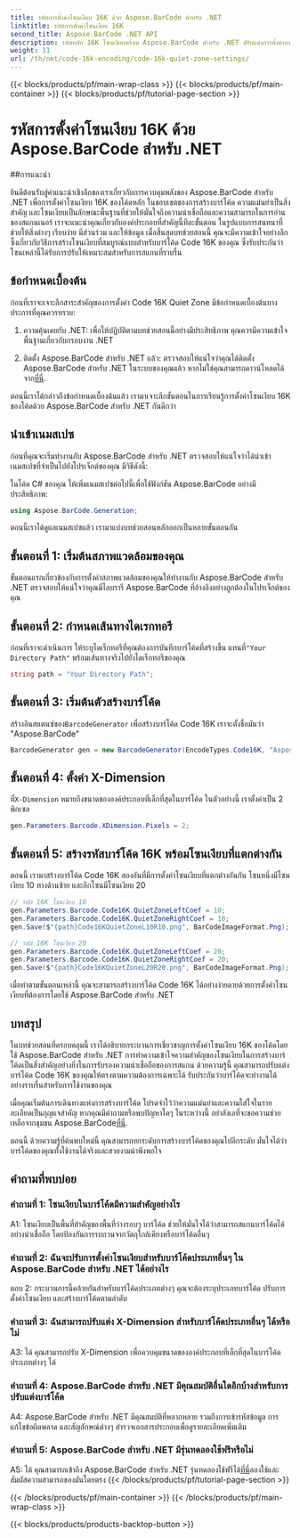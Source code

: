 ```yaml
---
title: รหัสการตั้งค่าโซนเงียบ 16K ด้วย Aspose.BarCode สำหรับ .NET
linktitle: รหัสการตั้งค่าโซนเงียบ 16K
second_title: Aspose.BarCode .NET API
description: รหัสหลัก 16K โซนเงียบพร้อม Aspose.BarCode สำหรับ .NET ปรับแต่งการตั้งค่าบาร์โค้ดเพื่อการสแกนที่เชื่อถือได้
weight: 11
url: /th/net/code-16k-encoding/code-16k-quiet-zone-settings/
---
```


{{< blocks/products/pf/main-wrap-class >}}
{{< blocks/products/pf/main-container >}}
{{< blocks/products/pf/tutorial-page-section >}}

# รหัสการตั้งค่าโซนเงียบ 16K ด้วย Aspose.BarCode สำหรับ .NET

##การแนะนำ

ยินดีต้อนรับสู่คำแนะนำเชิงลึกของเราเกี่ยวกับการควบคุมพลังของ Aspose.BarCode สำหรับ .NET เพื่อการตั้งค่าโซนเงียบ 16K ของโค้ดหลัก ในขอบเขตของการสร้างบาร์โค้ด ความแม่นยำเป็นสิ่งสำคัญ และโซนเงียบเป็นลักษณะพื้นฐานที่ช่วยให้มั่นใจถึงความน่าเชื่อถือและความสามารถในการอ่านของสแกนเนอร์ เราจะแนะนำคุณเกี่ยวกับองค์ประกอบที่สำคัญนี้ทีละขั้นตอน ในรูปแบบการสนทนาที่ช่วยให้สิ่งต่างๆ เรียบง่าย มีส่วนร่วม และให้ข้อมูล เมื่อสิ้นสุดบทช่วยสอนนี้ คุณจะมีความเข้าใจอย่างลึกซึ้งเกี่ยวกับวิธีการสร้างโซนเงียบที่สมบูรณ์แบบสำหรับบาร์โค้ด Code 16K ของคุณ ซึ่งรับประกันว่าโซนเหล่านี้ได้รับการปรับให้เหมาะสมสำหรับการสแกนที่ราบรื่น

## ข้อกำหนดเบื้องต้น

ก่อนที่เราจะเจาะลึกสาระสำคัญของการตั้งค่า Code 16K Quiet Zone มีข้อกำหนดเบื้องต้นบางประการที่คุณควรทราบ:

1. ความคุ้นเคยกับ .NET: เพื่อให้ปฏิบัติตามบทช่วยสอนนี้อย่างมีประสิทธิภาพ คุณควรมีความเข้าใจพื้นฐานเกี่ยวกับกรอบงาน .NET

2.  ติดตั้ง Aspose.BarCode สำหรับ .NET แล้ว: ตรวจสอบให้แน่ใจว่าคุณได้ติดตั้ง Aspose.BarCode สำหรับ .NET ในระบบของคุณแล้ว หากไม่ใช่คุณสามารถดาวน์โหลดได้จาก[ที่นี่](https://releases.aspose.com/barcode/net/).

ตอนนี้เราได้กล่าวถึงข้อกำหนดเบื้องต้นแล้ว เรามาเจาะลึกขั้นตอนในการเรียนรู้การตั้งค่าโซนเงียบ 16K ของโค้ดด้วย Aspose.BarCode สำหรับ .NET กันดีกว่า

## นำเข้าเนมสเปซ

ก่อนที่คุณจะเริ่มทำงานกับ Aspose.BarCode สำหรับ .NET ตรวจสอบให้แน่ใจว่าได้นำเข้าเนมสเปซที่จำเป็นไปยังโปรเจ็กต์ของคุณ มีวิธีดังนี้:

ในโค้ด C# ของคุณ ให้เพิ่มเนมสเปซต่อไปนี้เพื่อใช้ฟังก์ชัน Aspose.BarCode อย่างมีประสิทธิภาพ:

```csharp
using Aspose.BarCode.Generation;
```

ตอนนี้เราได้ดูแลเนมสเปซแล้ว เรามาแบ่งบทช่วยสอนหลักออกเป็นหลายขั้นตอนกัน

## ขั้นตอนที่ 1: เริ่มต้นสภาพแวดล้อมของคุณ

ขั้นตอนแรกเกี่ยวข้องกับการตั้งค่าสภาพแวดล้อมของคุณให้ทำงานกับ Aspose.BarCode สำหรับ .NET ตรวจสอบให้แน่ใจว่าคุณมีไลบรารี Aspose.BarCode ที่อ้างอิงอย่างถูกต้องในโปรเจ็กต์ของคุณ

## ขั้นตอนที่ 2: กำหนดเส้นทางไดเรกทอรี

 ก่อนที่เราจะดำเนินการ ให้ระบุไดเร็กทอรีที่คุณต้องการบันทึกบาร์โค้ดที่สร้างขึ้น แทนที่`"Your Directory Path"` พร้อมเส้นทางจริงไปยังไดเร็กทอรีของคุณ

```csharp
string path = "Your Directory Path";
```

## ขั้นตอนที่ 3: เริ่มต้นตัวสร้างบาร์โค้ด

 สร้างอินสแตนซ์ของ`BarcodeGenerator` เพื่อสร้างบาร์โค้ด Code 16K เราจะตั้งชื่อมันว่า "Aspose.BarCode"

```csharp
BarcodeGenerator gen = new BarcodeGenerator(EncodeTypes.Code16K, "Aspose.BarCode");
```

## ขั้นตอนที่ 4: ตั้งค่า X-Dimension

 ที่`X-Dimension` หมายถึงขนาดขององค์ประกอบที่เล็กที่สุดในบาร์โค้ด ในตัวอย่างนี้ เราตั้งค่าเป็น 2 พิกเซล

```csharp
gen.Parameters.Barcode.XDimension.Pixels = 2;
```

## ขั้นตอนที่ 5: สร้างรหัสบาร์โค้ด 16K พร้อมโซนเงียบที่แตกต่างกัน

ตอนนี้ เรามาสร้างบาร์โค้ด Code 16K สองอันที่มีการตั้งค่าโซนเงียบที่แตกต่างกันกัน โซนหนึ่งมีโซนเงียบ 10 ทางด้านซ้าย และอีกโซนมีโซนเงียบ 20

```csharp
// รหัส 16K โซนเงียบ 10
gen.Parameters.Barcode.Code16K.QuietZoneLeftCoef = 10;
gen.Parameters.Barcode.Code16K.QuietZoneRightCoef = 10;
gen.Save($"{path}Code16KQuietZoneL10R10.png", BarCodeImageFormat.Png);

// รหัส 16K โซนเงียบ 20
gen.Parameters.Barcode.Code16K.QuietZoneLeftCoef = 20;
gen.Parameters.Barcode.Code16K.QuietZoneRightCoef = 20;
gen.Save($"{path}Code16KQuietZoneL20R20.png", BarCodeImageFormat.Png);
```

เมื่อทำตามขั้นตอนเหล่านี้ คุณจะสามารถสร้างบาร์โค้ด Code 16K ได้อย่างง่ายดายด้วยการตั้งค่าโซนเงียบที่ต้องการโดยใช้ Aspose.BarCode สำหรับ .NET

## บทสรุป

ในบทช่วยสอนที่ครอบคลุมนี้ เราได้อธิบายกระบวนการเชี่ยวชาญการตั้งค่าโซนเงียบ 16K ของโค้ดโดยใช้ Aspose.BarCode สำหรับ .NET การทำความเข้าใจความสำคัญของโซนเงียบในการสร้างบาร์โค้ดเป็นสิ่งสำคัญอย่างยิ่งในการรับรองความน่าเชื่อถือของการสแกน ด้วยความรู้นี้ คุณสามารถปรับแต่งบาร์โค้ด Code 16K ของคุณให้ตรงตามความต้องการเฉพาะได้ รับประกันว่าบาร์โค้ดจะทำงานได้อย่างราบรื่นสำหรับการใช้งานของคุณ

 เมื่อคุณเริ่มต้นการเดินทางแห่งการสร้างบาร์โค้ด โปรดจำไว้ว่าความแม่นยำและความใส่ใจในรายละเอียดเป็นกุญแจสำคัญ หากคุณมีคำถามหรือพบปัญหาใดๆ ในระหว่างนี้ อย่าลังเลที่จะขอความช่วยเหลือจากชุมชน Aspose.BarCode[ที่นี่](https://forum.aspose.com/c/barcode/13).

ตอนนี้ ด้วยความรู้ที่ค้นพบใหม่นี้ คุณสามารถยกระดับการสร้างบาร์โค้ดของคุณไปอีกระดับ มั่นใจได้ว่าบาร์โค้ดของคุณทั้งใช้งานได้จริงและสวยงามน่าพึงพอใจ

## คำถามที่พบบ่อย

### คำถามที่ 1: โซนเงียบในบาร์โค้ดมีความสำคัญอย่างไร
   
A1: โซนเงียบเป็นพื้นที่สำคัญของพื้นที่ว่างรอบๆ บาร์โค้ด ช่วยให้มั่นใจได้ว่าสามารถสแกนบาร์โค้ดได้อย่างน่าเชื่อถือ โดยป้องกันการรบกวนจากวัตถุใกล้เคียงหรือบาร์โค้ดอื่นๆ

### คำถามที่ 2: ฉันจะปรับการตั้งค่าโซนเงียบสำหรับบาร์โค้ดประเภทอื่นๆ ใน Aspose.BarCode สำหรับ .NET ได้อย่างไร

ตอบ 2: กระบวนการนี้คล้ายกันสำหรับบาร์โค้ดประเภทต่างๆ คุณจะต้องระบุประเภทบาร์โค้ด ปรับการตั้งค่าโซนเงียบ และสร้างบาร์โค้ดตามลำดับ

### คำถามที่ 3: ฉันสามารถปรับแต่ง X-Dimension สำหรับบาร์โค้ดประเภทอื่นๆ ได้หรือไม่

A3: ได้ คุณสามารถปรับ X-Dimension เพื่อควบคุมขนาดขององค์ประกอบที่เล็กที่สุดในบาร์โค้ดประเภทต่างๆ ได้

### คำถามที่ 4: Aspose.BarCode สำหรับ .NET มีคุณสมบัติอื่นใดอีกบ้างสำหรับการปรับแต่งบาร์โค้ด

A4: Aspose.BarCode สำหรับ .NET มีคุณสมบัติที่หลากหลาย รวมถึงการเข้ารหัสข้อมูล การแก้ไขข้อผิดพลาด และสัญลักษณ์ต่างๆ สำรวจเอกสารประกอบเพื่อดูรายละเอียดเพิ่มเติม

### คำถามที่ 5: Aspose.BarCode สำหรับ .NET มีรุ่นทดลองใช้ฟรีหรือไม่

 A5: ได้ คุณสามารถเข้าถึง Aspose.BarCode สำหรับ .NET รุ่นทดลองใช้ฟรีได้[ที่นี่](https://releases.aspose.com/)ลองใช้และสัมผัสความสามารถของมันโดยตรง
{{< /blocks/products/pf/tutorial-page-section >}}

{{< /blocks/products/pf/main-container >}}
{{< /blocks/products/pf/main-wrap-class >}}

{{< blocks/products/products-backtop-button >}}
